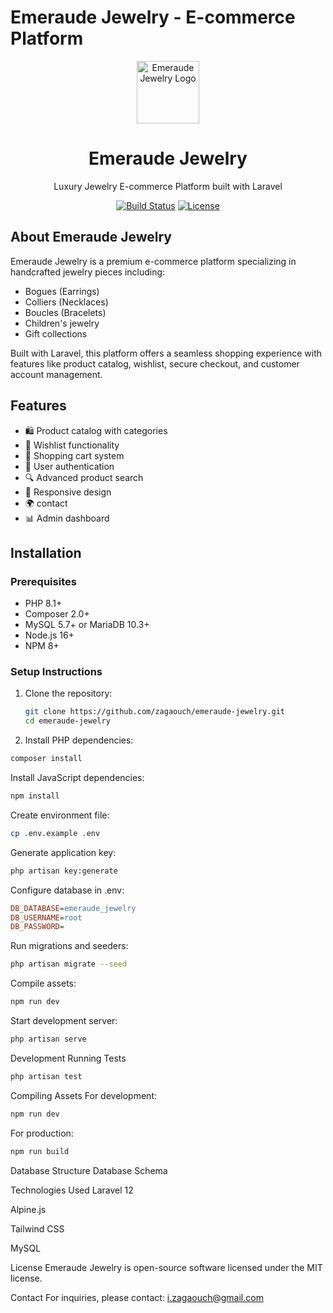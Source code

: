 # Emeraude Jewelry - E-commerce Platform

<p align="center">
  <img src="https://img.icons8.com/color/96/000000/emerald.png" width="100" alt="Emeraude Jewelry Logo">
  <h1 align="center">Emeraude Jewelry</h1>
</p>

<p align="center">
  Luxury Jewelry E-commerce Platform built with Laravel
</p>

<p align="center">
  <a href="https://github.com/yourusername/emeraude-jewelry/actions"><img src="https://github.com/laravel/framework/workflows/tests/badge.svg" alt="Build Status"></a>
  <a href="https://packagist.org/packages/laravel/framework"><img src="https://img.shields.io/packagist/l/laravel/framework" alt="License"></a>
</p>

## About Emeraude Jewelry

Emeraude Jewelry is a premium e-commerce platform specializing in handcrafted jewelry pieces including:

- Bogues (Earrings)
- Colliers (Necklaces)
- Boucles (Bracelets)
- Children's jewelry
- Gift collections

Built with Laravel, this platform offers a seamless shopping experience with features like product catalog, wishlist, secure checkout, and customer account management.

## Features

- 🛍️ Product catalog with categories
- 💖 Wishlist functionality
- 🛒 Shopping cart system 
- 🔐 User authentication
- 🔍 Advanced product search
- 📱 Responsive design
- 🌍 contact
- 📊 Admin dashboard

## Installation

### Prerequisites

- PHP 8.1+
- Composer 2.0+
- MySQL 5.7+ or MariaDB 10.3+
- Node.js 16+
- NPM 8+

### Setup Instructions

1. Clone the repository:
   ```bash
   git clone https://github.com/zagaouch/emeraude-jewelry.git
   cd emeraude-jewelry
   ```
2. Install PHP dependencies:

```bash
composer install
```
Install JavaScript dependencies:

```bash
npm install
```
Create environment file:

```bash
cp .env.example .env
```
Generate application key:

```bash
php artisan key:generate
```
Configure database in .env:

```ini
DB_DATABASE=emeraude_jewelry
DB_USERNAME=root
DB_PASSWORD=
```
Run migrations and seeders:

```bash
php artisan migrate --seed
```
Compile assets:

```bash
npm run dev
```
Start development server:

```bash
php artisan serve
```

Development
Running Tests
```bash
php artisan test
```
Compiling Assets
For development:

```bash
npm run dev
```
For production:

```bash
npm run build
```
Database Structure
Database Schema

Technologies Used
Laravel 12

Alpine.js

Tailwind CSS

MySQL

License
Emeraude Jewelry is open-source software licensed under the MIT license.

Contact
For inquiries, please contact: i.zagaouch@gmail.com
